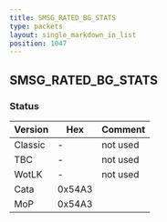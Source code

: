 ```yaml
---
title: SMSG_RATED_BG_STATS
type: packets
layout: single_markdown_in_list
position: 1047
---
```


## SMSG_RATED_BG_STATS

### Status

Version    | Hex        | Comment
---------- | ---------- | ---------- 
Classic    | -          | not used
TBC        | -          | not used
WotLK      | -          | not used
Cata       | 0x54A3     | 
MoP        | 0x54A3     | 